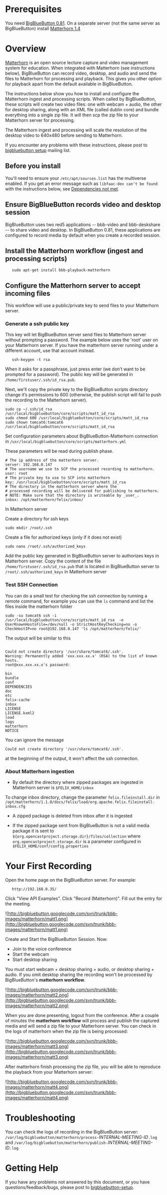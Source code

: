 

# Prerequisites #

You need [BigBlueButton 0.81](InstallationUbuntu.md).  On a separate server (not the same server as BigBlueButton) install [Matterhorn 1.4](https://opencast.jira.com/wiki/display/mh14/Installation+and+Configuration)

# Overview #
[Matterhorn](http://opencast.org/matterhorn/) is an open source lecture capture and video management system for education.  When integrated with Matterhorn (see instructions below), BigBlueButton can record video, desktop, and audio and send the files to Matterhorn for processing and playback. This gives you other option for playback apart from the default available in BigBlueButton.


The instructions below show you how to install and configure the Matterhorn ingest and processing scripts.  When called by BigBlueButton, these scripts will create two video files: one with webcam + audio, the other for desktop sharing, along with an XML file (called dublin core) and bundle everything into a single zip file.  It will then scp the zip file to your Matterhorn server for processing.

The Matterhorn ingest and processing will scale the resolution of the desktop video to 640x480 before sending to Matterhorn.

If you encounter any problems with these instructions, please post to [bigbluebutton setup](http://groups.google.com/group/bigbluebutton-setup/topics?gvc=2) mailing list.


## Before you install ##
You'll need to ensure your `/etc/apt/sources.list` has the multiverse enabled.  If you get an error message such as `libfaac-dev can't be found` with the instructions below, see [Dependencies not met](http://code.google.com/p/bigbluebutton/wiki/08InstallationUbuntu#Dependencies_are_not_met).

## Ensure BigBlueButton records video and desktop session ##
BigBlueButton uses two red5 applications -- bbb-video and bbb-deskshare -- to share video and desktop.  In BigBlueButton 0.81, these applications are configured to  record media by default when you create a recorded session.


## Install the Matterhorn workflow (ingest and processing scripts) ##

```
   sudo apt-get install bbb-playback-matterhorn
```

## Configure the Matterhorn server to accept incoming files ##

This workflow will use a public/private key to send files to your Matterhorn server.


### Generate a ssh public key ###

This key will let BigBlueButton server send files to Matterhorn server without prompting a password.  The example below uses the 'root' user on your Matterhorn server.   If you have the matterhorn server running under a different account, use that account instead.

```
   ssh-keygen -t rsa
```

When it asks for a passphrase, just press enter (we don’t want to be prompted for a password). The public key will be generated in `/home/firstuser/.ssh/id_rsa.pub`.


Next, we'll copy the private key to the BigBlueButton scripts directory change it’s permissions to 600 (otherwise, the publish script will fail to push the recording to the Matterhorn server).

```
sudo cp ~/.ssh/id_rsa /usr/local/bigbluebutton/core/scripts/matt_id_rsa
sudo chmod 600 /usr/local/bigbluebutton/core/scripts/matt_id_rsa
sudo chown tomcat6:tomcat6 /usr/local/bigbluebutton/core/scripts/matt_id_rsa
```

Set configuration parameters about BigBlueButton-Matterhorn connection in `/usr/local/bigbluebutton/core/scripts/matterhorn.yml`

These parameters will be read during publish phase.


```
# The ip address of the matterhorn server.
server: 192.168.0.147
# The username we use to SCP the processed recording to matterhorn.
user: root
# The private key to use to SCP into matterhorn
key: /usr/local/bigbluebutton/core/scripts/matt_id_rsa
# The directory in the matterhorn server where the
# processed recording will be delivered for publishing to matterhorn.
# NOTE: Make sure that the directory is writeable by _user_.
inbox: /opt/matterhorn/felix/inbox/
```

In Matterhorn server

Create a directory for ssh  keys
```
sudo mkdir /root/.ssh
```
Create a file for authorized keys (only if it does not exist)
```
sudo nano /root/.ssh/authorized_keys
```
Add the public key generated in BigBlueButton server to authorizes keys in Matterhorn server.
Copy the content of  the file
`/home/firstuser/.ssh/id_rsa.pub` that is located in BigBlueButton server to `/root/.ssh/authorized_keys` in Matterhorn server

### Test SSH Connection ###
You can do a small test for checking the ssh connection by running a remote command, for example you can use the `ls` command and list the files inside the matterhorn folder

```
sudo -su tomcat6 ssh -i /usr/local/bigbluebutton/core/scripts/matt_id_rsa  -o UserKnownHostsFile=/dev/null -o StrictHostKeyChecking=no -o CheckHostIP=no root@192.168.0.147 'ls /opt/matterhorn/felix/'
```

The output will be similar to this
```

Could not create directory '/usr/share/tomcat6/.ssh'.
Warning: Permanently added 'xxx.xxx.xx.x' (RSA) to the list of known hosts.
root@xxx.xxx.xx.x's password: 

bin
bundle
conf
DEPENDENCIES
doc
etc
felix-cache
inbox
LICENSE
LICENSE.kxml2
load
logs
matterhorn
NOTICE

```

You can ignore the message
```
Could not create directory '/usr/share/tomcat6/.ssh'.
```

at the beginning of the output, it won't affect the ssh connection.




### About Matterhorn ingestion ###
  * By default the directory where zipped packages are ingested in Matterhorn server is `$FELIX_HOME/inbox`

To change inbox directory, change the parameter `felix.fileinstall.dir`  in `/opt/matterhorn/1.1.0/docs/felix/load/org.apache.felix.fileinstall-inbox.cfg`

  * A zipped package is deleted from inbox after it is ingested

  * If the zipped package  sent from BigBlueButton is not a valid media package it is sent to `${org.opencastproject.storage.dir}/files/collection` where `org.opencastproject.storage.dir` is a parameter configured in `$FELIX_HOME/conf/config.properties`

# Your First Recording #
Open the home page on the BigBlueButton server. For example:
```
   http://192.168.0.35/
```

Click "View API Examples".  Click "Record (Matterhorn)".  Fill out the entry for the meeting.

![http://bigbluebutton.googlecode.com/svn/trunk/bbb-images/matterhorn/matt1.png](http://bigbluebutton.googlecode.com/svn/trunk/bbb-images/matterhorn/matt1.png)

Create and Start the BigBlueButton Session. Now:
  * Join to the voice conference
  * Start the webcam
  * Start desktop sharing

You must start webcam + desktop sharing +  audio, or desktop sharing + audio. If you omit desktop sharing the recording won't be processed by BigBlueButton's **matterhorn workflow**.

![http://bigbluebutton.googlecode.com/svn/trunk/bbb-images/matterhorn/matt2.png](http://bigbluebutton.googlecode.com/svn/trunk/bbb-images/matterhorn/matt2.png)

When you are done presenting, logout from the conference. After a couple of minutes the **matterhorn workflow** will process and publish the captured media and  will send a zip file to your Matterhorn server. You can check in the logs of matterhorn when the zip file is being processed:

![http://bigbluebutton.googlecode.com/svn/trunk/bbb-images/matterhorn/matt3.png](http://bigbluebutton.googlecode.com/svn/trunk/bbb-images/matterhorn/matt3.png)

After matterhorn finish processing the zip file, you will be able to reproduce the playback from your Matterhorn server:

![http://bigbluebutton.googlecode.com/svn/trunk/bbb-images/matterhorn/matt4.png](http://bigbluebutton.googlecode.com/svn/trunk/bbb-images/matterhorn/matt4.png)

# Troubleshooting #

You can check the logs of recording in the  BigBlueButton server: `/var/log/bigbluebutton/matterhorn/process-`_INTERNAL-MEETING-ID_`.log`
and
`/var/log/bigbluebutton/matterhorn/publish-`_INTERNAL-MEETING-ID_`.log`

# Getting Help #

If you have any problems not answered by this document, or you have questions/feedback/bugs, please post to [bigbluebutton-setup](http://groups.google.com/group/bigbluebutton-setup/topics?gvc=2).